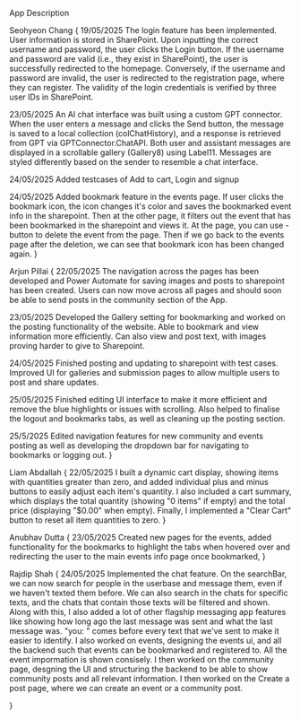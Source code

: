 App Description

Seohyeon Chang
{
19/05/2025
The login feature has been implemented. User information is stored in SharePoint. Upon inputting the correct username and password,
the user clicks the Login button. If the username and password are valid (i.e., they exist in SharePoint), the user is successfully redirected to the homepage.
Conversely, if the username and password are invalid, the user is redirected to the registration page, where they can register. 
The validity of the login credentials is verified by three user IDs in SharePoint.

23/05/2025
An AI chat interface was built using a custom GPT connector. When the user enters a message and clicks the Send button, the message is saved to a local collection (colChatHistory), and a response is retrieved from GPT via GPTConnector.ChatAPI. Both user and assistant messages are displayed in a scrollable gallery (Gallery8) using Label11. Messages are styled differently based on the sender to resemble a chat interface.

24/05/2025
Added testcases of Add to cart, Login and signup

24/05/2025
Added bookmark feature in the events page. If user clicks the bookmark icon, the icon changes it's color and saves the bookmarked event info in the sharepoint. Then at the other page, it filters out the event that has been bookmarked in the sharepoint and views it. At the page, you can use - button to delete the event from the page. Then if we go back to the events page after the deletion, we can see that bookmark icon has been changed again.
}

Arjun Pillai
{
22/05/2025
The navigation across the pages has been developed and Power Automate for saving images and posts to sharepoint has been created. 
Users can now move across all pages and should soon be able to send posts in the community section of the App.

23/05/2025
Developed the Gallery setting for bookmarking and worked on the posting functionality of the website. 
Able to bookmark and view information more efficiently. Can also view and post text, with images proving harder to give to Sharepoint.

24/05/2025
Finished posting and updating to sharepoint with test cases. Improved UI for galleries and submission pages to allow multiple users to post and share updates.

25/05/2025
Finished editing UI interface to make it more efficient and remove the blue highlights or issues with scrolling. 
Also helped to finalise the logout and bookmarks tabs, as well as cleaning up the posting section.

25/5/2025
Edited navigation features for new community and events posting as well as developing the dropdown bar for navigating to bookmarks or logging out.
}


Liam Abdallah
{
22/05/2025
I built a dynamic cart display, showing items with quantities greater than zero, and added individual plus and minus buttons to easily adjust each item's quantity. 
I also included a cart summary, which displays the total quantity (showing "0 items" if empty) and the total price (displaying "$0.00" when empty). 
Finally, I implemented a "Clear Cart" button to reset all item quantities to zero.
}


Anubhav Dutta
{
23/05/2025
Created new pages for the events, added functionality for the bookmarks to highlight the tabs when hovered over and redirecting the user to the main events info page once bookmarked,
}


Rajdip Shah
{
24/05/2025
Implemented the chat feature. On the searchBar, we can now search for people in the userbase and message them, even if we haven't texted them before. We can also search in the chats for specific texts, and the chats that contain those texts will be filtered and shown. Along with this, I also added a lot of other flagship messaging app features like showing how long ago the last message was sent and what the last message was. "you: " comes before every text that we've sent to make it easier to identify.
I also worked on events, designing the events ui, and all the backend such that events can be bookmarked and registered to. All the event impormation is shown consisely. 
I then worked on the community page, desgning the UI and structuring the backend to be able to show community posts and all relevant information. 
I then worked on the Create a post page, where we can create an event or a community post.

}






